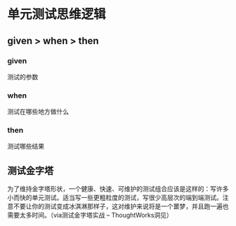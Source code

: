 
# 单元测试思维逻辑

## given > when > then

### given

测试的参数

### when

测试在哪些地方做什么

### then

测试哪些结果

## 测试金字塔

为了维持金字塔形状，一个健康、快速、可维护的测试组合应该是这样的：写许多小而快的单元测试。适当写一些更粗粒度的测试，写很少高层次的端到端测试。注意不要让你的测试变成冰淇淋那样子，这对维护来说将是一个噩梦，并且跑一遍也需要太多时间。（via测试金字塔实战 – ThoughtWorks洞见）

## 
